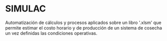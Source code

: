 # SIMULAC
Automatización de cálculos y procesos aplicados sobre un libro '.xlsm' que permite estimar el costo horario y de producción de un sistema de cosecha un vez definidas las condiciones operativas. 
